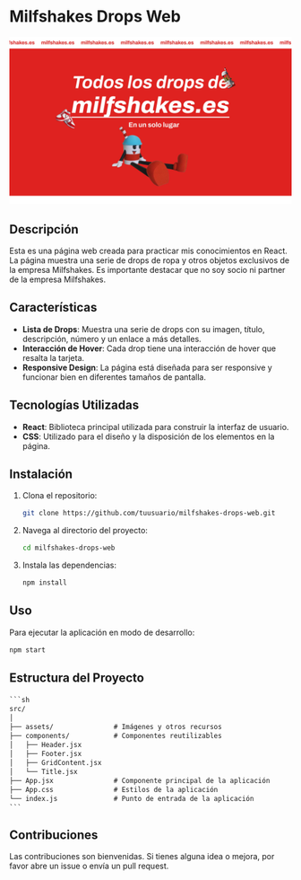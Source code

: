 # Milfshakes Drops Web

![Portada de la Web](./src/assets/portadaOficial.jpg)

## Descripción

Esta es una página web creada para practicar mis conocimientos en React. La página muestra una serie de drops de ropa y otros objetos exclusivos de la empresa Milfshakes. Es importante destacar que no soy socio ni partner de la empresa Milfshakes.

## Características

- **Lista de Drops**: Muestra una serie de drops con su imagen, título, descripción, número y un enlace a más detalles.
- **Interacción de Hover**: Cada drop tiene una interacción de hover que resalta la tarjeta.
- **Responsive Design**: La página está diseñada para ser responsive y funcionar bien en diferentes tamaños de pantalla.

## Tecnologías Utilizadas

- **React**: Biblioteca principal utilizada para construir la interfaz de usuario.
- **CSS**: Utilizado para el diseño y la disposición de los elementos en la página.

## Instalación

1. Clona el repositorio:
    ```sh
    git clone https://github.com/tuusuario/milfshakes-drops-web.git
    ```
2. Navega al directorio del proyecto:
    ```sh
    cd milfshakes-drops-web
    ```
3. Instala las dependencias:
    ```sh
    npm install
    ```

## Uso

Para ejecutar la aplicación en modo de desarrollo:
```sh
npm start
```

## Estructura del Proyecto
    ```sh
    src/
    │
    ├── assets/               # Imágenes y otros recursos
    ├── components/           # Componentes reutilizables
    │   ├── Header.jsx
    │   ├── Footer.jsx
    │   ├── GridContent.jsx
    │   └── Title.jsx
    ├── App.jsx               # Componente principal de la aplicación
    ├── App.css               # Estilos de la aplicación
    └── index.js              # Punto de entrada de la aplicación
    ```

## Contribuciones

Las contribuciones son bienvenidas. Si tienes alguna idea o mejora, por favor abre un issue o envía un pull request.
